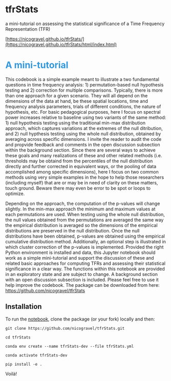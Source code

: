 # tfrStats

a mini-tutorial on assessing the statistical significance of a Time Frequency Representation (TFR)


[https://nicogravel.github.io/tfrStats/](https://nicogravel.github.io/tfrStats/html/index.html)


# <span style="color:#3498db">**A mini-tutorial**</span>

This codebook is a simple example meant to illustrate a two fundamental questions in time frequency analysis: 1) permutation-based null hypothesis testing and 2) correction for multiple comparisons. Typically, there is more than one approach for a given scenario. They will all depend on the dimensions of the data at hand, be these spatial locations, time and frequency analysis parameters, trials of different conditions, the nature of hypothesis, etc. For basic pedagogical purposes, here I focus on spectral power increases relative to baseline using two variants of the same method: 1) null hypothesis testing using the traditional min-max distribution approach, which captures variations at the extremes of the null ditribution, and 2) null hypthesis testing using the whole null distribution, obtained by averaging across specific dimensions. I invite the reader to audit the code and propvide feedback and comments in the open discussion subsection within the background section. Since there are several ways to achieve these goals and many realizations of these and other related methods (i.e. thresholds may be obtaind from the percentiles of the null distribution directly and further corrected in equivalent ways, or the pooling of data accomplished among specific dimensions), here I focus on two common methods using very simple examples in the hope to help those researchers (including myself) that are or may be in need of clarity on these matters, touch ground. Beware there may even be error to be spot or loops to optimize. 

Depending on the approach, the computation of the p-values will change slightly. In the min-max approach the minimum and maximum values at each permutations are used. When testing using the whole null distribution, the null values obtained from the permutations are averaged the same way the empirical distribution is averaged so the dimensions of the empirical distributions are preserved in the null distribution. Once the null distributions have been obtained, p-values are obtained using the empirical cumulative distribution method. Additionally, an optional step is illustrated in which cluster correction of the p-values is implemented. Provided the right Python environment is installed and data, this Jupyter notebook should work as a simple mini-tutorial and support the discussion of these and related basic approaches for computing TFRs and assessing their statistical significance in a clear way. The functions within this notebook are provided in an exploratory state and are subject to change. A background section with an open discussion subsection is included. Please feel free to use it help improve the codebook. The package can be downloaded from here: https://github.com/nicogravel/tfrStats






## Installation

To run the [notebook](https://github.com/nicogravel/tfrStats/blob/main/docs/html/notebooks/statistical_approach.ipynb), clone the package (or your fork) locally and then:
  
    
    
```
git clone https://github.com/nicogravel/tfrStats.git

cd tfrStats

conda env create --name tfrStats-dev --file tfrStats.yml

conda activate tfrStats-dev

pip install -e .
```
  
    
    

Voilà!
